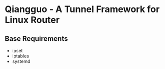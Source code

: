Qiangguo - A Tunnel Framework for Linux Router
=========================================

## Base Requirements

* ipset
* iptables
* systemd
